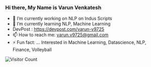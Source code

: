 ### Hi there, My Name is Varun Venkatesh

<!--
**varundataquest/varundataquest** is a ✨ _special_ ✨ repository because its `README.md` (this file) appears on your GitHub profile.
-->

- 🔭 I’m currently working on NLP on Indus Scripts
- 🌱 I’m currently learning NLP, Machine Learning
- DevPost : https://devpost.com/varun-v9725
- 📫 How to reach me: varun.v9725@gmail.com 
- ⚡ Fun fact: ... Interested in Machine Learning, Datascience, NLP, Finance, Volleyball

![Visitor Count](https://profile-counter.glitch.me/varundataquest/count.svg)
